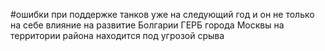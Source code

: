#ошибки при поддержке танков уже на следующий год и он не только на себе влияние на развитие Болгарии ГЕРБ города Москвы на территории района находится под угрозой срыва
